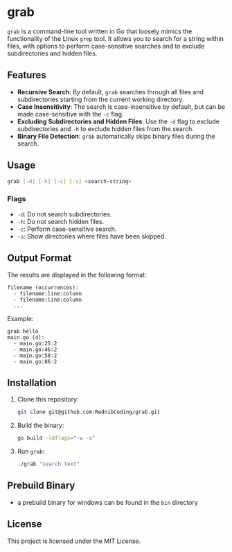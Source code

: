 
# grab

`grab` is a command-line tool written in Go that loosely mimics the functionality of the Linux `grep` tool. It allows you to search for a string within files, with options to perform case-sensitive searches and to exclude subdirectories and hidden files.

## Features

- **Recursive Search**: By default, `grab` searches through all files and subdirectories starting from the current working directory.
- **Case Insensitivity**: The search is case-insensitive by default, but can be made case-sensitive with the `-c` flag.
- **Excluding Subdirectories and Hidden Files**: Use the `-d` flag to exclude subdirectories and `-h` to exclude hidden files from the search.
- **Binary File Detection**: `grab` automatically skips binary files during the search.

## Usage

```bash
grab [-d] [-h] [-c] [-s] <search-string>
```

### Flags

- `-d`: Do not search subdirectories.
- `-h`: Do not search hidden files.
- `-c`: Perform case-sensitive search.
- `-s`: Show directories where files have been skipped.

## Output Format

The results are displayed in the following format:

```
filename (occurrences):
  - filename:line:column
  - filename:line:column
  ...
```

Example:

```
grab hello
main.go (4):
  - main.go:25:2
  - main.go:46:2
  - main.go:58:2
  - main.go:86:2
```

## Installation

1. Clone this repository:
   ```bash
   git clone git@github.com:RednibCoding/grab.git
   ```

2. Build the binary:
   ```bash
   go build -ldflags="-w -s"
   ```

3. Run `grab`:
   ```bash
   ./grab "search text"
   ```

## Prebuild Binary
 - a prebuild binary for windows can be found in the `bin` directory

## License

This project is licensed under the MIT License.
